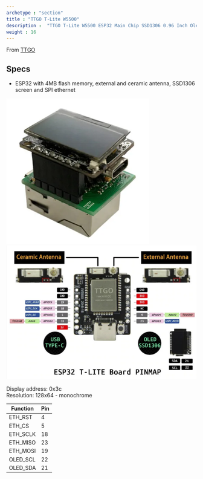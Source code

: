 ```yaml
---
archetype : "section"
title : "TTGO T-Lite W5500"
description :  "TTGO T-Lite W5500 ESP32 Main Chip SSD1306 0.96 Inch Oled"
weight : 16
---
```


From [TTGO](https://github.com/Xinyuan-LilyGO/LilyGo-W5500-Lite)

## Specs
* ESP32 with 4MB flash memory, external and ceramic antenna, SSD1306 screen and SPI ethernet 

![image](front.png?width=400px)
![image](pinout.png?width=400px)

Display address: 0x3c   
Resolution: 128x64 - monochrome   

|Function|Pin|
|--|--|
|     ETH_RST    |     4   |
|     ETH_CS     |     5   |
|     ETH_SCLK   |    18   |
|     ETH_MISO   |    23   |
|     ETH_MOSI   |    19   |
|     OLED_SCL   |    22   |
|     OLED_SDA   |    21   |